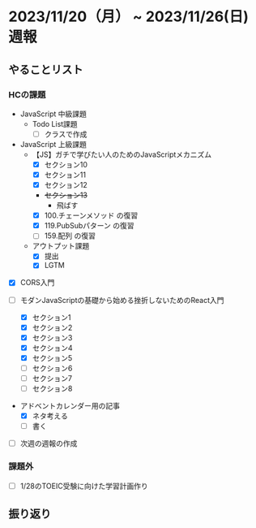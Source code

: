 # 2023/11/20（月） ~ 2023/11/26(日) 週報

## やることリスト

### HCの課題

- JavaScript 中級課題
  - Todo List課題
    - [ ] クラスで作成

- JavaScript 上級課題
  - 【JS】ガチで学びたい人のためのJavaScriptメカニズム
    - [x] セクション10
    - [x] セクション11
    - [x] セクション12
    - ~~セクション13~~
      - 飛ばす
    - [x] 100.チェーンメソッド の復習
    - [x] 119.PubSubパターン の復習
    - [ ] 159.配列 の復習
  - アウトプット課題
    - [x] 提出
    - [x] LGTM

- [x] CORS入門

- [ ] モダンJavaScriptの基礎から始める挫折しないためのReact入門
  - [x] セクション1
  - [x] セクション2
  - [x] セクション3
  - [x] セクション4
  - [x] セクション5
  - [ ] セクション6
  - [ ] セクション7
  - [ ] セクション8

- アドベントカレンダー用の記事
  - [x] ネタ考える
  - [ ] 書く

- [ ] 次週の週報の作成

### 課題外

- [ ] 1/28のTOEIC受験に向けた学習計画作り

## 振り返り
